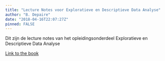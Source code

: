 ```yaml
---
title: "Lecture Notes voor Exploratieve en Descriptieve Data Analyse"
author: "B. Depaire"
date: "2018-04-16T22:07:27Z"
pinned: FALSE
---
```


Dit zijn de lecture notes van het opleidingsonderdeel Exploratieve en Descriptieve Data Analyse

[Link to the book](https://bookdown.org/content/1167/)
